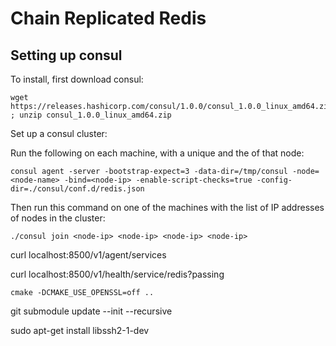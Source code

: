 # Chain Replicated Redis

## Setting up consul

To install, first download consul:

```
wget https://releases.hashicorp.com/consul/1.0.0/consul_1.0.0_linux_amd64.zip ; unzip consul_1.0.0_linux_amd64.zip
```

Set up a consul cluster:

Run the following on each machine, with a unique <node-name> and the <node-ip> of that node:

```
consul agent -server -bootstrap-expect=3 -data-dir=/tmp/consul -node=<node-name> -bind=<node-ip> -enable-script-checks=true -config-dir=./consul/conf.d/redis.json
```

Then run this command on one of the machines with the list of IP addresses of nodes in the cluster:

```
./consul join <node-ip> <node-ip> <node-ip> <node-ip>
```

curl localhost:8500/v1/agent/services

curl localhost:8500/v1/health/service/redis?passing

```
cmake -DCMAKE_USE_OPENSSL=off ..
```

git submodule update --init --recursive

sudo apt-get install libssh2-1-dev
